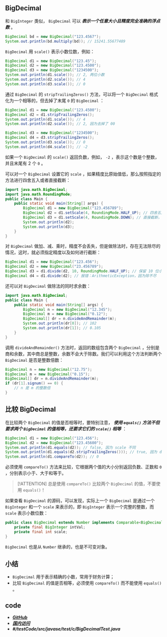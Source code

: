 ## BigDecimal


和 `BigInteger` 类似， `BigDecimal` 可以 ***表示一个任意大小且精度完全准确的浮点数*** 。


```java
BigDecimal bd = new BigDecimal("123.4567");
System.out.println(bd.multiply(bd)); // 15241.55677489
```

`BigDecimal` 用 `scale()` 表示小数位数，例如：

```java
BigDecimal d1 = new BigDecimal("123.45");
BigDecimal d2 = new BigDecimal("123.4500");
BigDecimal d3 = new BigDecimal("1234500");
System.out.println(d1.scale()); // 2, 两位小数
System.out.println(d2.scale()); // 4
System.out.println(d3.scale()); // 0
```


通过 `BigDecimal` 的 `stripTrailingZeros()` 方法，可以将一个 `BigDecimal` 格式化为一个相等的，但去掉了末尾 `0` 的 `BigDecimal` ：


```java
BigDecimal d1 = new BigDecimal("123.4500");
BigDecimal d2 = d1.stripTrailingZeros();
System.out.println(d1.scale()); // 4
System.out.println(d2.scale()); // 2, 因为去掉了 00

BigDecimal d3 = new BigDecimal("1234500");
BigDecimal d4 = d3.stripTrailingZeros();
System.out.println(d3.scale()); // 0
System.out.println(d4.scale()); // -2
```


如果一个 `BigDecimal` 的 `scale()` 返回负数，例如， `-2` ，表示这个数是个整数，并且末尾有 2 个 `0` 。

可以对一个 `BigDecimal` 设置它的 `scale` ，如果精度比原始值低，那么按照指定的方法进行四舍五入或者直接截断：


```java
import java.math.BigDecimal;
import java.math.RoundingMode;
public class Main {
    public static void main(String[] args) {
        BigDecimal d1 = new BigDecimal("123.456789");
        BigDecimal d2 = d1.setScale(4, RoundingMode.HALF_UP); // 四舍五入，123.4568
        BigDecimal d3 = d1.setScale(4, RoundingMode.DOWN); // 直接截断，123.4567
        System.out.println(d2);
        System.out.println(d3);
    }
}
```


对 `BigDecimal` 做加、减、乘时，精度不会丢失，但是做除法时，存在无法除尽的情况，这时，就必须指定精度以及如何进行截断：


```java
BigDecimal d1 = new BigDecimal("123.456");
BigDecimal d2 = new BigDecimal("23.456789");
BigDecimal d3 = d1.divide(d2, 10, RoundingMode.HALF_UP); // 保留 10 位小数并四舍五入
BigDecimal d4 = d1.divide(d2); // 报错：ArithmeticException，因为除不尽
```

还可以对 `BigDecimal` 做除法的同时求余数：


```java
import java.math.BigDecimal;
public class Main {
    public static void main(String[] args) {
        BigDecimal n = new BigDecimal("12.345");
        BigDecimal m = new BigDecimal("0.12");
        BigDecimal[] dr = n.divideAndRemainder(m);
        System.out.println(dr[0]); // 102
        System.out.println(dr[1]); // 0.105
    }
}
```


调用 `divideAndRemainder()` 方法时，返回的数组包含两个 `BigDecimal` ，分别是商和余数，其中商总是整数，余数不会大于除数。我们可以利用这个方法判断两个 `BigDecimal` 是否是整数倍数：

```java
BigDecimal n = new BigDecimal("12.75");
BigDecimal m = new BigDecimal("0.15");
BigDecimal[] dr = n.divideAndRemainder(m);
if (dr[1].signum() == 0) {
    // n 是 m 的整数倍
}
```


## 比较 BigDecimal


在比较两个 `BigDecimal` 的值是否相等时，要特别注意， ***使用 `equals()` 方法不但要求两个 `BigDecimal` 的值相等，还要求它们的 `scale()` 相等*** ：

```java
BigDecimal d1 = new BigDecimal("123.456");
BigDecimal d2 = new BigDecimal("123.45600");
System.out.println(d1.equals(d2)); // false, 因为 scale 不同
System.out.println(d1.equals(d2.stripTrailingZeros())); // true, 因为 d2 去除尾部 0 后 scale 变为 2
System.out.println(d1.compareTo(d2)); // 0
```


必须使用 `compareTo()` 方法来比较，它根据两个值的大小分别返回负数、正数和 `0` ，分别表示小于、大于和等于。

> [!ATTENTION]
> 总是使用 `compareTo()` 比较两个 `BigDecimal` 的值，不要使用 `equals()`！


如果查看 `BigDecimal` 的源码，可以发现，实际上一个 `BigDecimal` 是通过一个 `BigInteger` 和一个 `scale` 来表示的，即 `BigInteger` 表示一个完整的整数，而 `scale` 表示小数位数：

```java
public class BigDecimal extends Number implements Comparable<BigDecimal> {
    private final BigInteger intVal;
    private final int scale;
}
```

`BigDecimal` 也是从 `Number` 继承的，也是不可变对象。

## 小结

- `BigDecimal` 用于表示精确的小数，常用于财务计算；
- 比较 `BigDecimal` 的值是否相等，必须使用 `compareTo()` 而不能使用 `equals()` 。


## code

- [***GitHub***](https://github.com/Lxzz24/Repo/tree/main/testCode/src/javase/test/c/BigDecimalTest.java)
- [***国内访问***](https://gitee.com/lxzz24/Repo/tree/main/testCode/src/javase/test/c/BigDecimalTest.java)
- ***#/testCode/src/javase/test/c/BigDecimalTest.java*** 



